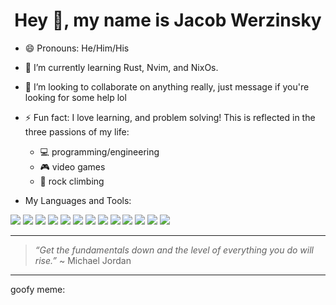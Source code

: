 <h1 align="center">Hey 👋, my name is Jacob Werzinsky</h1>

<p>

- 😄 Pronouns: He/Him/His
  
- 🌱 I’m currently learning Rust, Nvim, and NixOs.
  
- 👯 I’m looking to collaborate on anything really, just message if you're looking for some help lol

- ⚡ Fun fact:  I love learning, and problem solving! This is reflected in the three passions of my life:
  - 💻 programming/engineering
  - 🎮 video games
  - 🧗 rock climbing

</p>

 
- My Languages and Tools:

<p align="left">
<img src="https://img.icons8.com/color/30/000000/javascript.png"/>
<img src="https://img.icons8.com/color/30/000000/c-programming.png"/>
<img src="https://img.icons8.com/color/30/000000/python.png"/>
<img src="https://img.icons8.com/color/30/000000/html-5.png"/>
<img src="https://img.icons8.com/color/30/000000/css3.png"/>
<img src="https://img.icons8.com/color/30/000000/nodejs.png"/>
<img src="https://img.icons8.com/plasticine/30/000000/react.png"/>
<img src="https://img.icons8.com/color/30/000000/git.png"/>
<img src="https://img.icons8.com/fluent/30/000000/visual-studio-code-2019.png"/>
<img src="https://img.icons8.com/nolan/30/heroku.png"/>
<img src="https://img.icons8.com/color/30/000000/firebase.png"/>
<img src="https://img.icons8.com/color/30/000000/linux.png"/>
<img src="https://img.icons8.com/color/30/000000/mongoDB.png"/>
  
</p>

---
> *“Get the fundamentals down and the level of everything you do will rise.”* ~ Michael Jordan
---

goofy meme:

